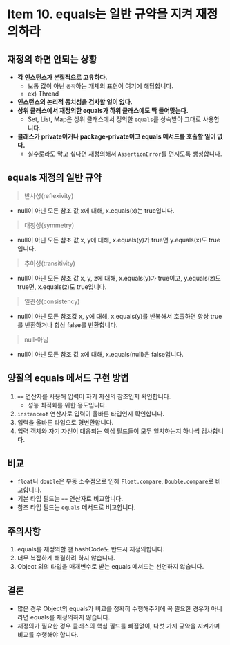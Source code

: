 # Item 10. equals는 일반 규약을 지켜 재정의하라

## 재정의 하면 안되는 상황

- **각 인스턴스가 본질적으로 고유하다.**
  - 보통 값이 아닌 `동작`하는 개체의 표현이 여기에 해당합니다.
  - ex) Thread
- **인스턴스의 논리적 동치성을 검사할 일이 없다.**
- **상위 클래스에서 재정의한 equals가 하위 클래스에도 딱 들어맞는다.**
  - Set, List, Map은 상위 클래스에서 정의한 `equals`를 상속받아 그대로 사용합니다.
- **클래스가 private이거나 package-private이고 equals 메서드를 호출할 일이 없다.**
  - 실수로라도 막고 싶다면 재정의해서 `AssertionError`를 던지도록 생성합니다.

## equals 재정의 일반 규약

> 반사성(reflexivity)

- null이 아닌 모든 참조 값 x에 대해, x.equals(x)는 true입니다.

> 대칭성(symmetry)

- null이 아닌 모든 참조 값 x, y에 대해, x.equals(y)가 true면 y.equals(x)도 true입니다.

> 추이성(transitivity)

- null이 아닌 모든 참조 값 x, y, z에 대해, x.equals(y)가 true이고, y.equals(z)도 true면, x.equals(z)도 true입니다.

> 일관성(consistency)

- null이 아닌 모든 참조값 x, y에 대해, x.equals(y)를 반복해서 호출하면 항상 true를 반환하거나 항상 false를 반환합니다.

> null-아님

- null이 아닌 모든 참조 값 x에 대해, x.equals(null)은 false입니다.

## 양질의 equals 메서드 구현 방법

1. `==` 연산자를 사용해 입력이 자기 자신의 참조인지 확인합니다.
   - 성능 최적화를 위한 용도입니다.
2. `instanceof` 연산자로 입력이 올바른 타입인지 확인합니다.
3. 입력을 올바른 타입으로 형변환합니다.
4. 입력 객체와 자기 자신이 대응되는 핵심 필드들이 모두 일치하는지 하나씩 검사합니다.

## 비교

- `float`나 `double`은 부동 소수점으로 인해 `Float.compare`, `Double.compare`로 비교합니다.
- 기본 타입 필드는 `==` 연산자로 비교합니다.
- 참조 타입 필드는 `equals` 메서드로 비교합니다.

## 주의사항

1. equals를 재정의할 땐 hashCode도 반드시 재정의합니다.
2. 너무 복잡하게 해결하려 하지 않습니다.
3. Object 외의 타입을 매개변수로 받는 equals 메서드는 선언하지 않습니다.

## 결론

- 많은 경우 Object의 equals가 비교를 정확히 수행해주기에 꼭 필요한 경우가 아니라면 equals를 재정의하지 않습니다.
- 재정의가 필요한 경우 클래스의 핵심 필드를 빠짐없이, 다섯 가지 규약을 지켜가며 비교를 수행해야 합니다.